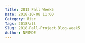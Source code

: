```yaml
---
Title: 2018 Fall Week5
Date: 2018-10-08 11:00
Category: Misc
Tags: 2018Fall
Slug: 2018-Fall-Project-Blog-week5
Author: NFUMDE
---
```




<!-- PELICAN_END_SUMMARY -->
